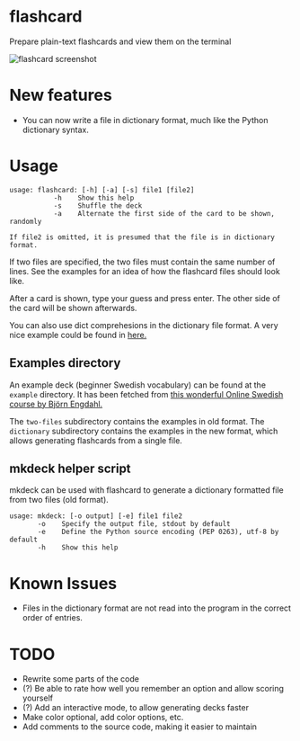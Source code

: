 # flashcard

Prepare plain-text flashcards and view them on the terminal

![flashcard screenshot](http://bugsofberk.net/assets/flashcard.png)

# New features

* You can now write a file in dictionary format, much like the Python dictionary syntax.

# Usage

    usage: flashcard: [-h] [-a] [-s] file1 [file2]
               -h    Show this help
               -s    Shuffle the deck
               -a    Alternate the first side of the card to be shown, randomly
    
    If file2 is omitted, it is presumed that the file is in dictionary format.

If two files are specified, the two files must contain the same number of lines. See the examples for an idea of how the flashcard files should look like.

After a card is shown, type your guess and press enter. The other side of the card will be shown afterwards.

You can also use dict comprehesions in the dictionary file format. A very nice example could be found in [here.](https://github.com/berkoz/flashcard/blob/master/examples/dictionary/powers-of-two)

## Examples directory
An example deck (beginner Swedish vocabulary) can be found at the `example` directory. It has been fetched from [this wonderful Online Swedish course by Björn Engdahl.](http://www.onlineswedish.com/main.php)

The `two-files` subdirectory contains the examples in old format. The `dictionary` subdirectory contains the examples in the new format, which allows generating flashcards from a single file.

## mkdeck helper script
mkdeck can be used with flashcard to generate a dictionary formatted file from two files (old format).

    usage: mkdeck: [-o output] [-e] file1 file2
           -o    Specify the output file, stdout by default
           -e    Define the Python source encoding (PEP 0263), utf-8 by default
           -h    Show this help

# Known Issues

* Files in the dictionary format are not read into the program in the correct order of entries.

# TODO

* Rewrite some parts of the code
* (?) Be able to rate how well you remember an option and allow scoring yourself
* (?) Add an interactive mode, to allow generating decks faster
* Make color optional, add color options, etc.
* Add comments to the source code, making it easier to maintain
